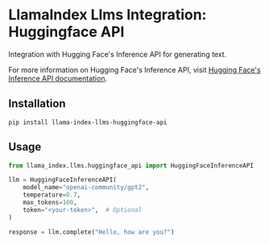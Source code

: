 # LlamaIndex Llms Integration: Huggingface API

Integration with Hugging Face's Inference API for generating text.

For more information on Hugging Face's Inference API, visit [Hugging Face's Inference API documentation](https://huggingface.co/docs/api-inference/quicktour).

## Installation

```shell
pip install llama-index-llms-huggingface-api
```

## Usage

```python
from llama_index.llms.huggingface_api import HuggingFaceInferenceAPI

llm = HuggingFaceInferenceAPI(
    model_name="openai-community/gpt2",
    temperature=0.7,
    max_tokens=100,
    token="<your-token>",  # Optional
)

response = llm.complete("Hello, how are you?")
```
